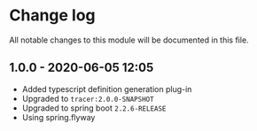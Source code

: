 # Change log
All notable changes to this module will be documented in this file.

## 1.0.0 - 2020-06-05 12:05
- Added typescript definition generation plug-in
- Upgraded to `tracer:2.0.0-SNAPSHOT`
- Upgraded to spring boot `2.2.6-RELEASE`
- Using spring.flyway